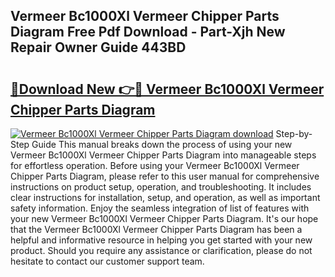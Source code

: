 ## Vermeer Bc1000Xl Vermeer Chipper Parts Diagram Free Pdf Download - Part-Xjh New Repair Owner Guide 443BD

# <h2><a href="http://dfighz7.blite.top/?on=Vermeer+Bc1000Xl+Vermeer+Chipper+Parts+Diagram">🔗Download New 👉🔴 Vermeer Bc1000Xl Vermeer Chipper Parts Diagram</a></h2>

[![Vermeer Bc1000Xl Vermeer Chipper Parts Diagram download](https://i.imgur.com/lujVjoI.png)](http://dfighz7.blite.top/?on=Vermeer+Bc1000Xl+Vermeer+Chipper+Parts+Diagram)
Step-by-Step Guide This manual breaks down the process of using your new Vermeer Bc1000Xl Vermeer Chipper Parts Diagram into manageable steps for effortless operation. Before using your Vermeer Bc1000Xl Vermeer Chipper Parts Diagram, please refer to this user manual for comprehensive instructions on product setup, operation, and troubleshooting. It includes clear instructions for installation, setup, and operation, as well as important safety information. Enjoy the seamless integration of list of features with your new Vermeer Bc1000Xl Vermeer Chipper Parts Diagram. It's our hope that the Vermeer Bc1000Xl Vermeer Chipper Parts Diagram has been a helpful and informative resource in helping you get started with your new product. Should you require any assistance or clarification, please do not hesitate to contact our customer support team.
